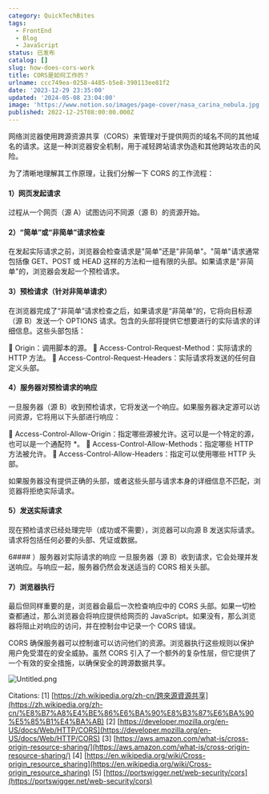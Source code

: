 ```yaml
---
category: QuickTechBites
tags:
  - FrontEnd
  - Blog
  - JavaScript
status: 已发布
catalog: []
slug: how-does-cors-work
title: CORS是如何工作的？
urlname: ccc749ea-0258-4485-b5e8-390113ee81f2
date: '2023-12-29 23:35:00'
updated: '2024-05-08 23:04:00'
image: 'https://www.notion.so/images/page-cover/nasa_carina_nebula.jpg'
published: 2022-12-25T08:00:00.000Z
---
```


网络浏览器使用跨源资源共享（CORS）来管理对于提供网页的域名不同的其他域名的请求。这是一种浏览器安全机制，用于减轻跨站请求伪造和其他跨站攻击的风险。


为了清晰地理解其工作原理，让我们分解一下 CORS 的工作流程：


#### 1）网页发起请求
过程从一个网页（源 A）试图访问不同源（源 B）的资源开始。


#### 2）“简单”或“非简单”请求检查
在发起实际请求之前，浏览器会检查请求是"简单"还是"非简单"。"简单"请求通常包括像 GET、POST 或 HEAD 这样的方法和一组有限的头部。如果请求是"非简单"的，浏览器会发起一个预检请求。


#### 3）预检请求（针对非简单请求）
在浏览器完成了“非简单”请求检查之后，如果请求是“非简单”的，它将向目标源（源 B）发送一个 OPTIONS 请求。包含的头部将提供它想要进行的实际请求的详细信息。这些头部包括：


🔸 Origin：调用脚本的源。
🔸 Access-Control-Request-Method：实际请求的 HTTP 方法。
🔸 Access-Control-Request-Headers：实际请求将发送的任何自定义头部。


#### 4）服务器对预检请求的响应
一旦服务器（源 B）收到预检请求，它将发送一个响应。如果服务器决定源可以访问资源，它将用以下头部进行响应：


🔹 Access-Control-Allow-Origin：指定哪些源被允许。这可以是一个特定的源，也可以是一个通配符 *。
🔹 Access-Control-Allow-Methods：指定哪些 HTTP 方法被允许。
🔹 Access-Control-Allow-Headers：指定可以使用哪些 HTTP 头部。


如果服务器没有提供正确的头部，或者这些头部与请求本身的详细信息不匹配，浏览器将拒绝实际请求。


#### 5）发送实际请求
现在预检请求已经处理完毕（成功或不需要），浏览器可以向源 B 发送实际请求。请求将包括任何必要的头部、凭证或数据。


6#### ）服务器对实际请求的响应
一旦服务器（源 B）收到请求，它会处理并发送响应。与响应一起，服务器仍然会发送适当的 CORS 相关头部。


#### 7）浏览器执行
最后但同样重要的是，浏览器会最后一次检查响应中的 CORS 头部。如果一切检查都通过，那么浏览器会将响应提供给网页的 JavaScript。如果没有，那么浏览器将阻止对响应的访问，并在控制台中记录一个 CORS 错误。


CORS 确保服务器可以控制谁可以访问他们的资源。浏览器执行这些规则以保护用户免受潜在的安全威胁。虽然 CORS 引入了一个额外的复杂性层，但它提供了一个有效的安全措施，以确保安全的跨源数据共享。


![Untitled.png](https://prod-files-secure.s3.us-west-2.amazonaws.com/5d24fe63-e567-4804-86f9-9fdc62e13082/b3deb140-f22b-4520-bcee-759301567801/Untitled.png?X-Amz-Algorithm=AWS4-HMAC-SHA256&X-Amz-Content-Sha256=UNSIGNED-PAYLOAD&X-Amz-Credential=ASIAZI2LB466Q2PLBWHY%2F20250405%2Fus-west-2%2Fs3%2Faws4_request&X-Amz-Date=20250405T213312Z&X-Amz-Expires=3600&X-Amz-Security-Token=IQoJb3JpZ2luX2VjEL7%2F%2F%2F%2F%2F%2F%2F%2F%2F%2FwEaCXVzLXdlc3QtMiJHMEUCIQDR7hr0bUtYemDT5HzO7kPsBSR6G2DFRul88Loqsb0zrAIgVEr3qUr%2FsWFPfTQQEjuw%2BEOpqZcDRVBcir%2FoZusygM4q%2FwMINxAAGgw2Mzc0MjMxODM4MDUiDMDpWFjIO5QZSBjcUyrcAxUpAZHCjDJqoUCPyRZYikfBThc5Q8O1o%2FJNzsKiqd%2F%2BfxSc8ICCOVJAi32IFLPBflr7eOVWJAFuiCflG0vBQaEhjJ4hKJ0bg7Upn7w%2FNEF7vvsvgZ0LF%2B5VgwJppG2zMHDSDxl9S%2FA5sW%2FK4eyDvF%2BvZphVJHciPaSmUnyMN1vQblnaLWOw4W3RtUj9GHPHEL67ag4tZvGQDVJ3p%2BMEBUR2Bu9faAV4kTI8qcoZu8t3gjiS95c06GKKdeXQiT2UoU0UUAtl3kNFbmQpjdG0zyulp6Xoetf9jf8u8bSZmBI4nMWSIi0%2FQgvbJOLYB5vDY8Bt0uawC4RP7BCor2rdBOHOsoAHyOscM4hcorlBiPlXhvravhSxV7QG7Q%2BizPXIoU6O0Y4tPSfCDobferdmhpkPs2id5%2FY19LYOvi3YdiwxOYiPXaU2SrBRnAVx7AFNMvTlAeEJiOfk%2FdWnuA%2BkGWv9G%2F8liQ%2B%2BeDKHh21C6CBN%2BatPXwNS8UlDuBRcNvElzx8MKec6%2F4Q%2F7GUvXZAFIPn92UrZYUlqreXoWakR19%2BX3g1PSgjO5ktI8wQOlFeYG%2BRlJIDfNaZpIhVkxvBAvQIVTF4ZA3c5IWGWln%2FBWagC4Mb1Acby2JNBi%2BLmMM%2FCxr8GOqUBeQu5GQ5ThaTr26%2FPyGPbR8yPDJrnWg1yCumPF8pLN6IbkdVldMGMqkIPV0cYKx0zk40rGTepNCSO0TvZx9TxjkqEGbJBrsBDis9U9rQBFRZB2UiG4aDQgMiqQPEZ80EwpjkEVppJvL5MBz2Q7dwIYqLz8n58qFF6nfuDa0hLJQD9ycJ0kG7iLYBov40mwovvT1FfM4KXpzf2BPD6hcx4dQ%2BhEc1I&X-Amz-Signature=80b230951c2a26a49f7d9d94a648b3f2f5010ef409205edb3b76fd285d59a400&X-Amz-SignedHeaders=host&x-id=GetObject)


Citations:
[1] [https://zh.wikipedia.org/zh-cn/跨來源資源共享](https://zh.wikipedia.org/zh-cn/%E8%B7%A8%E4%BE%86%E6%BA%90%E8%B3%87%E6%BA%90%E5%85%B1%E4%BA%AB)
[2] [https://developer.mozilla.org/en-US/docs/Web/HTTP/CORS](https://developer.mozilla.org/en-US/docs/Web/HTTP/CORS)
[3] [https://aws.amazon.com/what-is/cross-origin-resource-sharing/](https://aws.amazon.com/what-is/cross-origin-resource-sharing/)
[4] [https://en.wikipedia.org/wiki/Cross-origin_resource_sharing](https://en.wikipedia.org/wiki/Cross-origin_resource_sharing)
[5] [https://portswigger.net/web-security/cors](https://portswigger.net/web-security/cors)

